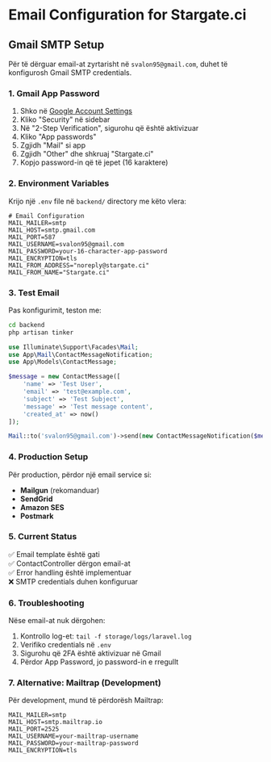 # Email Configuration for Stargate.ci

## Gmail SMTP Setup

Për të dërguar email-at zyrtarisht në `svalon95@gmail.com`, duhet të konfigurosh Gmail SMTP credentials.

### 1. Gmail App Password

1. Shko në [Google Account Settings](https://myaccount.google.com/)
2. Kliko "Security" në sidebar
3. Në "2-Step Verification", sigurohu që është aktivizuar
4. Kliko "App passwords" 
5. Zgjidh "Mail" si app
6. Zgjidh "Other" dhe shkruaj "Stargate.ci"
7. Kopjo password-in që të jepet (16 karaktere)

### 2. Environment Variables

Krijo një `.env` file në `backend/` directory me këto vlera:

```env
# Email Configuration
MAIL_MAILER=smtp
MAIL_HOST=smtp.gmail.com
MAIL_PORT=587
MAIL_USERNAME=svalon95@gmail.com
MAIL_PASSWORD=your-16-character-app-password
MAIL_ENCRYPTION=tls
MAIL_FROM_ADDRESS="noreply@stargate.ci"
MAIL_FROM_NAME="Stargate.ci"
```

### 3. Test Email

Pas konfigurimit, teston me:

```bash
cd backend
php artisan tinker
```

```php
use Illuminate\Support\Facades\Mail;
use App\Mail\ContactMessageNotification;
use App\Models\ContactMessage;

$message = new ContactMessage([
    'name' => 'Test User',
    'email' => 'test@example.com',
    'subject' => 'Test Subject',
    'message' => 'Test message content',
    'created_at' => now()
]);

Mail::to('svalon95@gmail.com')->send(new ContactMessageNotification($message));
```

### 4. Production Setup

Për production, përdor një email service si:
- **Mailgun** (rekomanduar)
- **SendGrid**
- **Amazon SES**
- **Postmark**

### 5. Current Status

✅ Email template është gati  
✅ ContactController dërgon email-at  
✅ Error handling është implementuar  
❌ SMTP credentials duhen konfiguruar  

### 6. Troubleshooting

Nëse email-at nuk dërgohen:

1. Kontrollo log-et: `tail -f storage/logs/laravel.log`
2. Verifiko credentials në `.env`
3. Sigurohu që 2FA është aktivizuar në Gmail
4. Përdor App Password, jo password-in e rregullt

### 7. Alternative: Mailtrap (Development)

Për development, mund të përdorësh Mailtrap:

```env
MAIL_MAILER=smtp
MAIL_HOST=smtp.mailtrap.io
MAIL_PORT=2525
MAIL_USERNAME=your-mailtrap-username
MAIL_PASSWORD=your-mailtrap-password
MAIL_ENCRYPTION=tls
```

